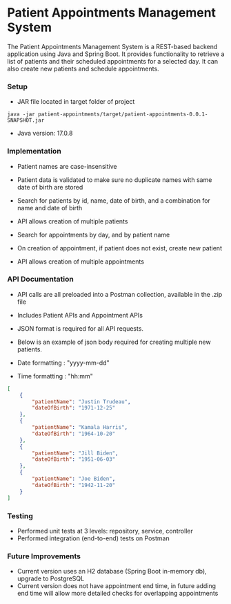 # Patient Appointments Management System

The Patient Appointments Management System is a REST-based backend application using
Java and Spring Boot. It provides functionality to retrieve a list of patients and their
scheduled appointments for a selected day. It can also create new patients and schedule 
appointments.

### Setup 
- JAR file located in target folder of project
```
java -jar patient-appointments/target/patient-appointments-0.0.1-SNAPSHOT.jar
```

- Java version: 17.0.8

### Implementation 

- Patient names are case-insensitive
- Patient data is validated to make sure no duplicate names with same date of birth are stored
- Search for patients by id, name, date of birth, and a combination for name and date of birth
- API allows creation of multiple patients

- Search for appointments by day, and by patient name
- On creation of appointment, if patient does not exist, create new patient
- API allows creation of multiple appointments

### API Documentation

- API calls are all preloaded into a Postman collection, available in the .zip file
- Includes Patient APIs and Appointment APIs


- JSON format is required for all API requests.  
- Below is an example of json body required for creating multiple new patients.  
- Date formatting : "yyyy-mm-dd"  
- Time formatting : "hh:mm"

```json
[
    {
        "patientName": "Justin Trudeau",
        "dateOfBirth": "1971-12-25"
    },
    {
        "patientName": "Kamala Harris",
        "dateOfBirth": "1964-10-20"
    },
    {
        "patientName": "Jill Biden",
        "dateOfBirth": "1951-06-03"
    },
    {
        "patientName": "Joe Biden",
        "dateOfBirth": "1942-11-20"
    }
]
```

### Testing

- Performed unit tests at 3 levels: repository, service, controller
- Performed integration (end-to-end) tests on Postman

### Future Improvements

- Current version uses an H2 database (Spring Boot in-memory db), upgrade to PostgreSQL 
- Current version does not have appointment end time, in future adding end time will allow more
detailed checks for overlapping appointments
